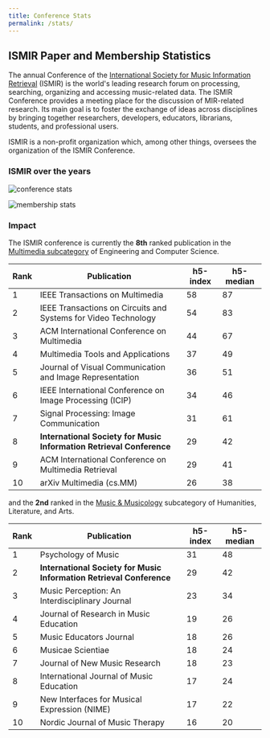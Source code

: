 ```yaml
---
title: Conference Stats
permalink: /stats/
---
```


## ISMIR Paper and Membership Statistics

The annual Conference of the [International Society for Music Information Retrieval](http://www.ismir.net)
(ISMIR) is the world's leading research forum on processing, searching, organizing
and accessing music-related data. The ISMIR Conference provides a meeting place for
the discussion of MIR-related research. Its main goal is to foster the exchange of
ideas across disciplines by bringing together researchers, developers, educators,
librarians, students, and professional users.

ISMIR is a non-profit organization which, among other things, oversees the organization
of the ISMIR Conference.

### ISMIR over the years

![conference stats]({{site.base_url}}/images/conference_stats.png)

![membership stats]({{site.base_url}}/images/membership_stats.png)

### Impact

The ISMIR conference is currently the **8th** ranked publication in the [Multimedia
subcategory](https://scholar.google.com/citations?view_op=top_venues&hl=en&vq=eng_multimedia)
of Engineering and Computer Science.

|Rank | Publication | h5-index | h5-median |
|-----|-------------|----------|-----------|
| 1 | IEEE Transactions on Multimedia | 58 | 87 |
| 2 | IEEE Transactions on Circuits and Systems for Video Technology |54 |83 |
| 3 | ACM International Conference on Multimedia |44 |67 |
| 4 | Multimedia Tools and Applications |37 |49 |
| 5 | Journal of Visual Communication and Image Representation |36 |51 |
| 6 | IEEE International Conference on Image Processing (ICIP) |34 |46 |
| 7 | Signal Processing: Image Communication |31 |61 |
| 8 | **International Society for Music Information Retrieval Conference** |29 |42 |
| 9 | ACM International Conference on Multimedia Retrieval |29 |41 |
| 10  |arXiv Multimedia (cs.MM) |26 |38 |

and the **2nd** ranked in the [Music & Musicology](https://scholar.google.com/citations?view_op=top_venues&hl=en&vq=hum_musicmusicology)
subcategory of Humanities, Literature, and Arts.

|Rank | Publication | h5-index | h5-median |
|-----|-------------|----------|-----------|
| 1 | Psychology of Music |31 |48 |
| 2 | **International Society for Music Information Retrieval Conference** |29 |42 |
| 3 | Music Perception: An Interdisciplinary Journal |23 |34 |
| 4 | Journal of Research in Music Education |19 |26 |
| 5 | Music Educators Journal |18 |26 |
| 6 | Musicae Scientiae |18 |24 |
| 7 | Journal of New Music Research |18 |23 |
| 8 | International Journal of Music Education |17 |24 |
| 9 | New Interfaces for Musical Expression (NIME) |17 |22 |
| 10 | Nordic Journal of Music Therapy |16 |20 |
